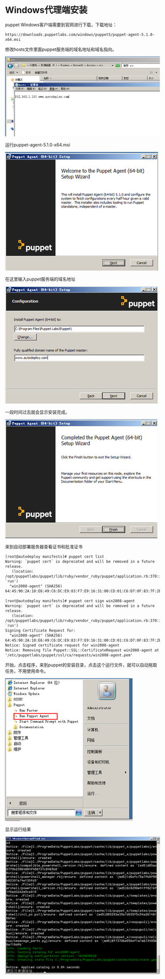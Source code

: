 # Windows代理端安装

puppet Windows客户端需要到官网进行下载，下载地址：

```text
https://downloads.puppetlabs.com/windows/puppet5/puppet-agent-5.1.0-x64.msi
```

修改hosts文件里面puppet服务端的域名地址和域名指向。

![](../../../.gitbook/assets/image%20%2823%29.png)

运行puppet-agent-5.1.0-x64.msi

![](../../../.gitbook/assets/image%20%2813%29.png)

在这里输入puppet服务端的域名地址

![](../../../.gitbook/assets/image%20%2811%29.png)

一段时间过去就会显示安装完成。

![](../../../.gitbook/assets/image%20%2815%29.png)

来到自动部署服务器查看证书和批准证书

```text
[root@autodeploy manifests]# puppet cert list
Warning: `puppet cert` is deprecated and will be removed in a future release.
   (location: /opt/puppetlabs/puppet/lib/ruby/vendor_ruby/puppet/application.rb:370:in `run')
  "win2008-agent" (SHA256) 64:45:90:2A:10:E6:49:C6:DC:E9:83:F7:E9:16:31:00:CD:01:C6:D7:0F:83:7F:2B:2B:B7:97:13:09:B8:6C:6D

[root@autodeploy manifests]# puppet cert sign win2008-agent
Warning: `puppet cert` is deprecated and will be removed in a future release.
   (location: /opt/puppetlabs/puppet/lib/ruby/vendor_ruby/puppet/application.rb:370:in `run')
Signing Certificate Request for:
  "win2008-agent" (SHA256) 64:45:90:2A:10:E6:49:C6:DC:E9:83:F7:E9:16:31:00:CD:01:C6:D7:0F:83:7F:2B:2B:B7:97:13:09:B8:6C:6D
Notice: Signed certificate request for win2008-agent
Notice: Removing file Puppet::SSL::CertificateRequest win2008-agent at '/etc/puppetlabs/puppet/ssl/ca/requests/win2008-agent.pem'

```

开始，点击程序，来到puppet的安装目录，点击这个运行文件，就可以自动拖取任务，不用使用命令。

![](../../../.gitbook/assets/image%20%2824%29.png)

显示运行结果

![](../../../.gitbook/assets/image%20%2812%29.png)

